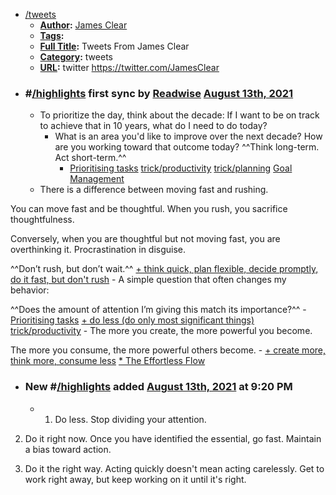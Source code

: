 - [/tweets]()
    - **[Author]():** [James Clear]()
    - **[Tags]():**
    - **[Full Title]():** Tweets From James Clear
    - **[Category]():** tweets
    - **[URL]():** twitter https://twitter.com/JamesClear
- ### #[/highlights]() first sync by [Readwise]() [August 13th, 2021]()
    - To prioritize the day, think about the decade:
If I want to be on track to achieve that in 10 years, what do I need to do today?
        - What is an area you'd like to improve over the next decade? How are you working toward that outcome today? ^^Think long-term. Act short-term.^^ 
            - [Prioritising tasks]() [trick/productivity]() [trick/planning]() [Goal Management]()
    - There is a difference between moving fast and rushing.

You can move fast and be thoughtful. When you rush, you sacrifice thoughtfulness.

Conversely, when you are thoughtful but not moving fast, you are overthinking it. Procrastination in disguise.

^^Don’t rush, but don’t wait.^^ [+ think quick, plan flexible, decide promptly, do it fast, but don't rush]()
    - A simple question that often changes my behavior:

^^Does the amount of attention I’m giving this match its importance?^^
        - [Prioritising tasks]() [+ do less (do only most significant things)]() [trick/productivity]()
    - The more you create, the more powerful you become.

The more you consume, the more powerful others become.
        - [+ create more, think more, consume less]() [* The Effortless Flow]()
- ### New #[/highlights]() added [August 13th, 2021]() at 9:20 PM
    - 1) Do less. Stop dividing your attention.

2) Do it right now. Once you have identified the essential, go fast. Maintain a bias toward action.

3) Do it the right way. Acting quickly doesn't mean acting carelessly. Get to work right away, but keep working on it until it's right.
